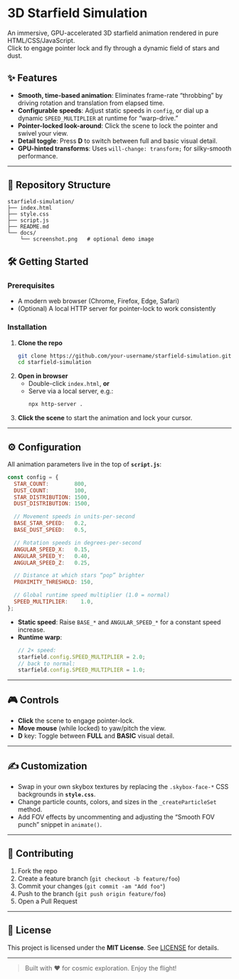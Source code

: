 # 3D Starfield Simulation

An immersive, GPU-accelerated 3D starfield animation rendered in pure HTML/CSS/JavaScript.  
Click to engage pointer lock and fly through a dynamic field of stars and dust.



## ✨ Features

- **Smooth, time-based animation**: Eliminates frame-rate “throbbing” by driving rotation and translation from elapsed time.  
- **Configurable speeds**: Adjust static speeds in `config`, or dial up a dynamic `SPEED_MULTIPLIER` at runtime for “warp-drive.”  
- **Pointer-locked look-around**: Click the scene to lock the pointer and swivel your view.  
- **Detail toggle**: Press **D** to switch between full and basic visual detail.  
- **GPU-hinted transforms**: Uses `will-change: transform;` for silky-smooth performance.

---

## 📁 Repository Structure

```
starfield-simulation/
├── index.html
├── style.css
├── script.js
├── README.md
└── docs/
    └── screenshot.png   # optional demo image
```


## 🛠️ Getting Started

### Prerequisites

- A modern web browser (Chrome, Firefox, Edge, Safari)
- (Optional) A local HTTP server for pointer-lock to work consistently

### Installation

1. **Clone the repo**  
   ```bash
   git clone https://github.com/your-username/starfield-simulation.git
   cd starfield-simulation
   ```
2. **Open in browser**  
   - Double-click `index.html`, **or**  
   - Serve via a local server, e.g.:  
     ```bash
     npx http-server .
     ```
3. **Click the scene** to start the animation and lock your cursor.

---

## ⚙️ Configuration

All animation parameters live in the top of **`script.js`**:

```js
const config = {
  STAR_COUNT:        800,
  DUST_COUNT:        100,
  STAR_DISTRIBUTION: 1500,
  DUST_DISTRIBUTION: 1500,

  // Movement speeds in units-per-second
  BASE_STAR_SPEED:   0.2,
  BASE_DUST_SPEED:   0.5,

  // Rotation speeds in degrees-per-second
  ANGULAR_SPEED_X:   0.15,
  ANGULAR_SPEED_Y:   0.40,
  ANGULAR_SPEED_Z:   0.25,

  // Distance at which stars “pop” brighter
  PROXIMITY_THRESHOLD: 150,

  // Global runtime speed multiplier (1.0 = normal)
  SPEED_MULTIPLIER:    1.0,
};
```

- **Static speed**: Raise `BASE_*` and `ANGULAR_SPEED_*` for a constant speed increase.  
- **Runtime warp**:  
  ```js
  // 2× speed:
  starfield.config.SPEED_MULTIPLIER = 2.0;
  // back to normal:
  starfield.config.SPEED_MULTIPLIER = 1.0;
  ```

---

## 🎮 Controls

- **Click** the scene to engage pointer-lock.  
- **Move mouse** (while locked) to yaw/pitch the view.  
- **D** key: Toggle between **FULL** and **BASIC** visual detail.

---

## ✍️ Customization

- Swap in your own skybox textures by replacing the `.skybox-face-*` CSS backgrounds in **`style.css`**.  
- Change particle counts, colors, and sizes in the `_createParticleSet` method.  
- Add FOV effects by uncommenting and adjusting the “Smooth FOV punch” snippet in `animate()`.

---

## 🤝 Contributing

1. Fork the repo  
2. Create a feature branch (`git checkout -b feature/foo`)  
3. Commit your changes (`git commit -am "Add foo"`)  
4. Push to the branch (`git push origin feature/foo`)  
5. Open a Pull Request

---

## 📄 License

This project is licensed under the **MIT License**. See [LICENSE](LICENSE) for details.

---

> Built with ♥︎ for cosmic exploration. Enjoy the flight!
